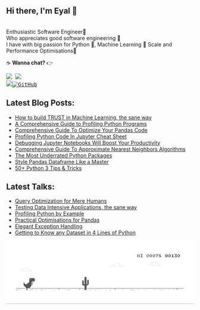 

## Hi there, I'm Eyal 👋 

<br/>Enthusiastic Software Engineer👷 <br/>
Who appreciates good software engineering 🙏 <br/>
I have with big passion for Python 🐍, Machine Learning 🤖 Scale and Performance Optimisations🦸 

:coffee: **Wanna chat?** :point_right:  <pre>  <a href="https://twitter.com/eyaltra"><img src="https://img.shields.io/badge/twitter-%231DA1F2.svg?&style=for-the-badge&logo=twitter&logoColor=white" height=25></a> <a href="https://www.linkedin.com/in/eyaltrabelsi/"><img src="https://img.shields.io/badge/linkedin-%230077B5.svg?&style=for-the-badge&logo=linkedin&logoColor=white" height=25></a></a> <a href="https://medium.com/@Eyaltra"><img src="https://img.shields.io/badge/medium-%2312100E.svg?&style=for-the-badge&logo=medium&logoColor=white" height=25></a><a href="https://"><img src="https://img.shields.io/github/followers/eyaltrabelsi.svg?label=GitHub&style=social" alt="GitHub"></a></pre>

## Latest Blog Posts:
<ul>   
    <li><a href=https://medium.com/bigabids-dataverse/how-to-build-trust-in-machine-learning-the-sane-way-39d879f22e69>How to build TRUST in Machine Learning, the sane way</a></li>
    <li><a href=https://medium.com/better-programming/a-comprehensive-guide-to-profiling-python-programs-f8b7db772e6>A Comprehensive Guide to Profiling Python Programs</a></li>
    <li><a href=https://medium.com/towards-artificial-intelligence/comprehensive-guide-to-optimize-your-pandas-code-62980f8c0e64>Comprehensive Guide To Optimize Your Pandas Code</a></li>
    <li><a href=https://cheatography.com/eyaltra/cheat-sheets/profiling-python-code-in-jupyter/>Profiling Python Code In Jupyter Cheat Sheet</a></li>
    <li><a href=https://towardsdatascience.com/debugging-jupyter-notebooks-will-boost-your-productivity-a33387f4fa62/>Debugging Jupyter Notebooks Will Boost Your Productivity</a></li>
    <li><a href=https://towardsdatascience.com/comprehensive-guide-to-approximate-nearest-neighbors-algorithms-8b94f057d6b6/>Comprehensive Guide To Approximate Nearest Neighbors Algorithms</a></li>
    <li><a href=https://towardsdatascience.com/the-most-underrated-python-packages-e22bf6049b5e>The Most Underrated Python Packages
</a></li>
    <li><a href=https://towardsdatascience.com/style-pandas-dataframe-like-a-master-6b02bf6468b0>Style Pandas Dataframe Like a Master
</a></li>
    <li><a href=https://medium.com/towards-artificial-intelligence/50-python-3-tips-tricks-e5dbe05212d7>50+ Python 3 Tips & Tricks
</a></li>
</ul>


## Latest Talks:
<ul>    
    <li><a href=https://github.com/eyaltrabelsi/my-notebooks/blob/master/Lectures/query_optimization_for_mere_humans/Query%20Optimization%20for%20Mere%20Humans.pdf>Query Optimization for Mere Humans
</a></li>    
<li><a href=https://github.com/eyaltrabelsi/my-notebooks/blob/master/Lectures/data_intensive_applications_the_sane_way/Testing%20Data%20Intensive%20Applications%2C%20the%20sane%20way-15min.ipynb>Testing Data Intensive Applications, the sane way
</a></li>
    <li><a href=https://www.youtube.com/watch?v=9wfFXRCkkLE>Profiling Python by Example
</a></li>
    <li><a href=https://www.youtube.com/watch?v=RXMiMpMfzXw>Practical Optimisations for Pandas
</a></li>
    <li><a href=https://www.youtube.com/watch?v=6sVDuFQRGgo> Elegant Exception Handling
</a></li>
    <li><a href=https://www.youtube.com/watch?v=Mh0LAIxTTSs>Getting to Know any Dataset in 4 Lines of Python
</a></li>
</ul>



![image](https://github.com/eyaltrabelsi/eyaltrabelsi/blob/master/dino.gif)<br/><br/>

<!--- 
## Others:
<ul>    
    <li><a href=https://cheatography.com/eyaltra/cheat-sheets/profiling-python-code-in-jupyter>Profiling Python Code In Jupyter
</a></li>
</ul>
--->

